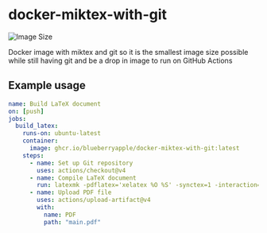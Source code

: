 # docker-miktex-with-git

![Image Size](https://ghcr-badge.egpl.dev/blueberryapple/docker-miktex-with-git/size)

Docker image with miktex and git so it is the smallest image size possible while still having git and be a drop in image to run on GitHub Actions

## Example usage

```yml
name: Build LaTeX document
on: [push]
jobs:
  build_latex:
    runs-on: ubuntu-latest
    container:
      image: ghcr.io/blueberryapple/docker-miktex-with-git:latest
    steps:
      - name: Set up Git repository
        uses: actions/checkout@v4
      - name: Compile LaTeX document
        run: latexmk -pdflatex='xelatex %O %S' -synctex=1 -interaction=nonstopmode -file-line-error -pdf "main.tex"
      - name: Upload PDF file
        uses: actions/upload-artifact@v4
        with:
          name: PDF
          path: "main.pdf"
```
